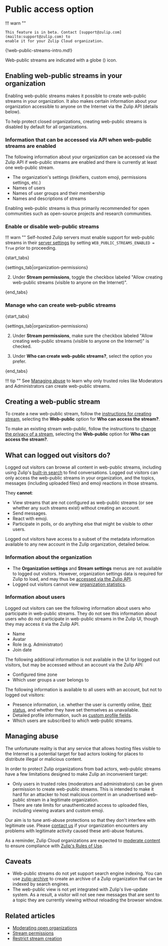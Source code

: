 # Public access option

!!! warn ""

    This feature is in beta. Contact [support@zulip.com](mailto:support@zulip.com) to
    enable it for your Zulip Cloud organization.

{!web-public-streams-intro.md!}

Web-public streams are indicated with a globe (<i class="zulip-icon zulip-icon-globe"></i>) icon.

## Enabling web-public streams in your organization

Enabling web-public streams makes it possible to create web-public
streams in your organization. It also makes certain information about
your organization accessible to anyone on the Internet via the Zulip
API (details below).

To help protect closed organizations, creating web-public streams is
disabled by default for all organizations.

### Information that can be accessed via API when web-public streams are enabled

The following information about your organization can be accessed via the Zulip
API if web-public streams are enabled and there is currently at least one
web-public stream.

* The organization's settings (linkifiers, custom emoji, permissions
  settings, etc.)
* Names of users
* Names of user groups and their membership
* Names and descriptions of streams

Enabling web-public streams is thus primarily recommended for open
communities such as open-source projects and research communities.

### Enable or disable web-public streams

!!! warn ""
    Self-hosted Zulip servers must enable support for web-public streams in their
    [server settings](https://zulip.readthedocs.io/en/latest/production/settings.html)
    by setting `WEB_PUBLIC_STREAMS_ENABLED = True` prior to proceeding.

{start_tabs}

{settings_tab|organization-permissions}

2. Under **Stream permissions**, toggle the checkbox labeled "Allow
   creating web-public streams (visible to anyone on the Internet)".

{end_tabs}

### Manage who can create web-public streams

{start_tabs}

{settings_tab|organization-permissions}

2. Under **Stream permissions**, make sure the checkbox labeled "Allow
   creating web-public streams (visible to anyone on the Internet)" is
   checked.

3. Under **Who can create web-public streams?**, select the option you prefer.

{end_tabs}

!!! tip ""
    See [Managing abuse](#managing-abuse) to learn why only
    trusted roles like Moderators and Administrators can create web-public streams.

## Creating a web-public stream

To create a new web-public stream, follow the [instructions for
creating stream](/help/create-a-stream#create-a-stream_1), selecting
the **Web-public** option for **Who can access the stream?**.

To make an existing stream web-public, follow the instructions to
[change the privacy of a
stream](/help/change-the-privacy-of-a-stream), selecting the
**Web-public** option for **Who can access the stream?**.

## What can logged out visitors do?

Logged out visitors can browse all content in web-public streams,
including using Zulip's [built-in search](/help/search-for-messages)
to find conversations. Logged out visitors can only access
the web-public streams in your organization, and the topics, messages
(including uploaded files) and emoji reactions in those streams.

They **cannot**:

* View streams that are not configured as web-public streams (or see
  whether any such streams exist) without creating an account.
* Send messages.
* React with emoji.
* Participate in polls, or do anything else that might be visible to
  other users.

Logged out visitors have access to a subset of the metadata
information available to any new account in the Zulip organization,
detailed below.

### Information about the organization

* The **Organization settings** and **Stream settings** menus are not
  available to logged out visitors. However, organization settings data is
  required for Zulip to load, and may thus be [accessed via the Zulip API][info-via-api].
* Logged out visitors cannot view [organization statistics](/help/analytics).

[info-via-api]: /help/public-access-option#information-that-can-be-accessed-via-api-when-web-public-streams-are-enabled

### Information about users

Logged out visitors can see the following information about users who
participate in web-public streams. They do not see this information
about users who do not participate in web-public streams in the Zulip
UI, though they may access it via the Zulip API.

* Name
* Avatar
* Role (e.g. Administrator)
* Join date

The following additional information is not available in the UI for
logged out visitors, but may be accessed without an account via the
Zulip API:

* Configured time zone
* Which user groups a user belongs to

The following information is available to all users with an account,
but not to logged out visitors:

* Presence information, i.e. whether the user is currently online,
  [their status](/help/status-and-availability),
  and whether they have set themselves as unavailable.
* Detailed profile information, such as [custom profile
  fields](/help/add-custom-profile-fields).
* Which users are subscribed to which web-public streams.

## Managing abuse

The unfortunate reality is that any service
that allows hosting files visible to the Internet is a potential target for bad
actors looking for places to distribute illegal or malicious content.

In order to protect Zulip organizations from
bad actors, web-public streams have a few limitations designed to make
Zulip an inconvenient target:

* Only users in trusted roles (moderators and administrators) can be given
  permission to create web-public streams. This is intended to make it hard
  for an attacker to host malicious content in an unadvertised web-public
  stream in a legitimate organization.
* There are rate limits for unauthenticated access to uploaded
  files, including viewing avatars and custom emoji.

Our aim is to tune anti-abuse protections so that they don't
interfere with legitimate use. Please [contact us](/help/contact-support)
if your organization encounters any problems with legitimate activity caused
these anti-abuse features.

As a reminder, Zulip Cloud organizations are expected to
[moderate content](/help/moderating-open-organizations) to ensure compliance
with [Zulip's Rules of Use](https://zulip.com/policies/rules).

## Caveats

* Web-public streams do not yet support search engine indexing. You
  can use [zulip-archive](https://github.com/zulip/zulip-archive) to
  create an archive of a Zulip organization that can be indexed by
  search engines.
* The web-public view is not yet integrated with Zulip's live-update
  system. As a result, a visitor will not see new messages that are
  sent to a topic they are currently viewing without reloading the
  browser window.

## Related articles

* [Moderating open organizations](/help/moderating-open-organizations)
* [Stream permissions](/help/stream-permissions)
* [Restrict stream creation](/help/configure-who-can-create-streams)
